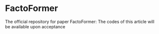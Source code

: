 # FactoFormer
The official repository for paper FactoFormer: The codes of this article will be available upon acceptance

